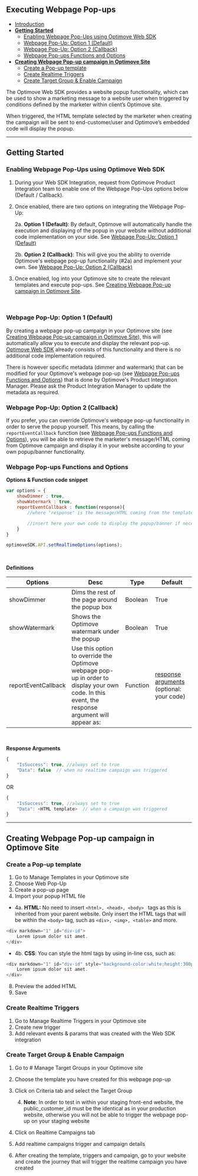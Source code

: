 
## Executing Webpage Pop-ups

-   [Introduction](#intro)
-   **[Getting Started](#getting-started)**
    -   [Enabling Webpage Pop-Ups using Optimove Web SDK](#enabling)
    - [Webpage Pop-Up: Option 1 (Default)](#option1)
    - [Webpage Pop-Up: Option 2 (Callback)](#option2)
    - [Webpage Pop-ups Functions and Options](#webpage-pop-ups-function)
-   **[Creating Webpage Pop-up campaign in Optimove Site](#create-popup-in-site)**
    -   [Create a Pop-up template](#templates)
    - [Create Realtime Triggers](#triggers)
    - [Create Target Group & Enable Campaign](#campaign)

<a id="intro"></a>The Optimove Web SDK provides a website popup functionality, which can be used to show a marketing message to a website user when triggered by conditions defined by the marketer within client’s Optimove site.

When triggered, the HTML template selected by the marketer when creating the campaign will be sent to end-customer/user and Optimove’s embedded code will display the popup.
<hr>

## <a id="getting-started"></a>Getting Started

### <a id="enabling"></a>Enabling Webpage Pop-Ups using Optimove Web SDK

1.  During your Web SDK Integration, request from Optimove Product Integration team to enable one of the Webpage Pop-Ups options below (Default / Callback).
2. Once enabled, there are two options on integrating the Webpage Pop-Up:

	2a.  **Option 1 (Default)**: By default, Optimove will automatically handle the execution and displaying of the popup in your website without additional code implementation on your side. See [Webpage Pop-Up: Option 1 (Default)](#option1)
	
	2b.  **Option 2 (Callback)**: This will give you the ability to override Optimove's webpage pop-up functionality (#2a) and implement your own. See [Webpage Pop-Up: Option 2 (Callback)](#option2)
4.  Once enabled, log into your Optimove site to create the relevant templates and execute pop-ups. See [Creating Webpage Pop-up campaign in Optimove Site](#create-popup-in-site).
<br/>

### <a id="option1"></a>Webpage Pop-Up: Option 1 (Default)
By creating a webpage pop-up campaign in your Optimove site (see [Creating Webpage Pop-up campaign in Optimove Site](#create-popup-in-site)), this will automatically allow you to execute and display the relevant pop-up. [Optimove Web SDK](https://github.com/optimove-tech/Web-SDK-Integration-Guide) already consists of this functionality and there is no additional code implementation required.

There is however specific metadata (dimmer and watermark) that can be modified for your Optimove's webpage pop-up (see [Webpage Pop-ups Functions and Options](#webpage-pop-ups-function)) that is done by Optimove's Product Integration Manager. Please ask the Product Integration Manager to update the metadata as required.
<br/>
### <a id="option2"></a>Webpage Pop-Up: Option 2 (Callback)
If you prefer, you can override Optimove's webpage pop-up functionality in order to serve the popup yourself. This means, by calling the  `reportEventCallback` function (see [Webpage Pop-ups Functions and Options](#webpage-pop-ups-function)), you will be able to retrieve the marketer's message/HTML coming from Optimove campaign and display it in your website according to your own popup/banner functionality.
<br/>
### <a id="webpage-pop-ups-function"></a>Webpage Pop-ups Functions and Options

**Options & Function code snippet**
```javascript
var options = {
	showDimmer : true,
	showWatermark : true,
	reportEventCallback : function(response){
		//where "response" is the message/HTML coming from the template created by the marketer in the Optimove site (see "Data" parameter below)

		//insert here your own code to display the popup/banner if necessary
	}
}

optimoveSDK.API.setRealTimeOptions(options);
```

<br>

**Definitions**

| Options             | Desc                                                                                                                                                                                                                                                                     | Type     | Default            |
|---------------------|--------------------------------------------------------------------------------------------------------------------------------------------------------------------------------------------------------------------------------------------------------------------------|----------|--------------------|
| showDimmer          | Dims the rest of the page around the popup box                                                                                                                                                                                                                            | Boolean  | True               |
| showWatermark       | Shows the Optimove watermark under the popup                                                                                                                                                                                                                             | Boolean  | True               |
| reportEventCallback | Use this option to override the Optimove webpage pop-up in order to display your own code. In this event, the response argument will appear as:  | Function | [response arguments](#response-arg) (optional: your code) |
<br/>

**<a id="response-arg"></a>Response Arguments**
```javascript
{
	"IsSuccess": true, //always set to true
	"Data": false  // when no realtime campaign was triggered
}
```
OR
```javascript
{
	"IsSuccess": true, //always set to true
	"Data": <HTML template>  // when a campaign was triggered
}
```
<hr>

## <a id="create-popup-in-site"></a>Creating Webpage Pop-up campaign in Optimove Site 

### <a id="templates"></a>Create a Pop-up template

 1.  Go to Manage Templates in your Optimove site
 2. Choose Web Pop-Up
 3. Create a pop-up page
 4. Import your popup HTML file

- 4a. **HTML:** No need to insert `<html>, <head>, <body> ` tags as this is inherited from your parent website. Only insert the HTML tags that will be within the `<body>` tag, such as `<div>, <img>, <table>` and more.
	
```javascript
<div markdown="1" id="div-id">
    Lorem ipsum dolor sit amet.
</div>
```
- 4b. **CSS**: You can style the html tags by using in-line css, such as:

```javascript
<div markdown="1" id="div-id" style="background-color:white;height:300px;width:300px">
    Lorem ipsum dolor sit amet.
</div>
```
	
8.   Preview the added HTML
9. Save

### <a id="triggers"></a>Create Realtime Triggers

 1. Go to Manage Realtime Triggers in your Optimove site
 2. Create new trigger 
 3. Add relevant events & params that was created with the Web SDK integration

### <a id="campaign"></a>Create Target Group & Enable Campaign

 1. Go to # Manage Target Groups in your Optimove site
 2. Choose the template you have created for this webpage pop-up
 3. Click on Criteria tab and select the Target Group
 
	 4. **Note**: In order to test in within your staging front-end website, the public_customer_id must be the identical as in your production website, otherwise you will not be able to trigger the webpage pop-up on your staging website
	 
5. Click on Realtime Campaigns tab
6. Add realtime campaigns trigger and campaign details
7. After creating the template, triggers and campaign, go to your website and create the journey that will trigger the realtime campaign you have created 
